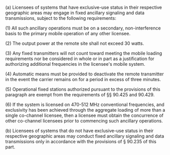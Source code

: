 (a) Licensees of systems that have exclusive-use status in their respective geographic areas may engage in fixed ancillary signaling and data transmissions, subject to the following requirements:

(1) All such ancillary operations must be on a secondary, non-interference basis to the primary mobile operation of any other licensee.

(2) The output power at the remote site shall not exceed 30 watts.

(3) Any fixed transmitters will not count toward meeting the mobile loading requirements nor be considered in whole or in part as a justification for authorizing additional frequencies in the licensee's mobile system.

(4) Automatic means must be provided to deactivate the remote transmitter in the event the carrier remains on for a period in excess of three minutes.

(5) Operational fixed stations authorized pursuant to the provisions of this paragraph are exempt from the requirements of §§ 90.425 and 90.429.

(6) If the system is licensed on 470-512 MHz conventional frequencies, and exclusivity has been achieved through the aggregate loading of more than a single co-channel licensee, then a licensee must obtain the concurrence of other co-channel licensees prior to commencing such ancillary operations.

(b) Licensees of systems that do not have exclusive-use status in their respective geographic areas may conduct fixed ancillary signaling and data transmissions only in accordance with the provisions of § 90.235 of this part.

